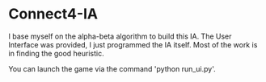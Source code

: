 # Connect4-IA

I base myself on the alpha-beta algorithm to build this IA. The User Interface was provided, I just programmed the IA itself. Most of the work is in finding the good heuristic.

You can launch the game via the command 'python run_ui.py'.


